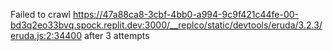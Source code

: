 Failed to crawl https://47a88ca8-3cbf-4bb0-a994-9c9f421c44fe-00-bd3q2eo33bvq.spock.replit.dev:3000/__replco/static/devtools/eruda/3.2.3/eruda.js:2:34400 after 3 attempts